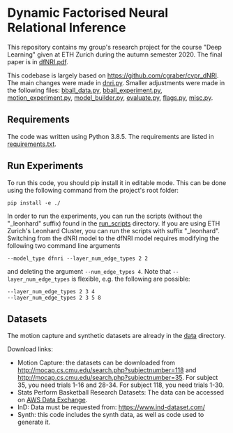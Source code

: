 # Dynamic Factorised Neural Relational Inference
This repository contains my group's research project for the course "Deep Learning" given at ETH Zurich during the autumn semester 2020. The final paper is in [dfNRI.pdf](dfNRI.pdf).

This codebase is largely based on https://github.com/cgraber/cvpr_dNRI. The main changes were made in [dnri.py](dnri/models/dnri.py). Smaller adjustments were made in the following files: [bball_data.py](dnri/datasets/bball_data.py), [bball_experiment.py](dnri/experiments/bball_experiment.py), [motion_experiment.py](dnri/experiments/motion_experiment.py), [model_builder.py](dnri/models/model_builder.py), [evaluate.py](dnri/training/evaluate.py), [flags.py](dnri/utils/flags.py), [misc.py](dnri/utils/misc.py).

## Requirements
The code was written using Python 3.8.5. The requirements are listed in [requirements.txt](requirements.txt).

## Run Experiments
To run this code, you should pip install it in editable mode. This can be done using the following command from the project's root folder: 

```
pip install -e ./
```

In order to run the experiments, you can run the scripts (without the "_leonhard" suffix) found in the [run_scripts](run_scripts/) directory. If you are using ETH Zurich's Leonhard Cluster, you can run the scripts with suffix "_leonhard". Switching from the dNRI model to the dfNRI model requires modifying the following two command line arguments

```
--model_type dfnri --layer_num_edge_types 2 2
```

and deleting the argument `--num_edge_types 4`. Note that `--layer_num_edge_types` is flexible, e.g. the following are possible:
```
--layer_num_edge_types 2 3 4
--layer_num_edge_types 2 3 5 8
```

## Datasets
The motion capture and synthetic datasets are already in the [data](data/) directory.

Download links:
- Motion Capture: the datasets can be downloaded from http://mocap.cs.cmu.edu/search.php?subjectnumber=118 
  and http://mocap.cs.cmu.edu/search.php?subjectnumber=35. For subject 35, you need trials 1-16 and 28-34. For subject 118, you need trials 1-30.
- Stats Perform Basketball Research Datasets: The data can be accessed on [AWS Data Exchange](https://aws.amazon.com/marketplace/pp/prodview-7kigo63d3iln2?qid=1606330770194&sr=0-1&ref_=srh_res_product_title#offers).
- InD: Data must be requested from: https://www.ind-dataset.com/
- Synth: this code includes the synth data, as well as code used to generate it.
